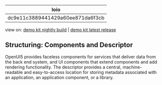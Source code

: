<!-- loiodc9e11c3889441429a60ee871da6f3cb -->

| loio |
| -----|
| dc9e11c3889441429a60ee871da6f3cb |

<div id="loio">

view on: [demo kit nightly build](https://openui5nightly.hana.ondemand.com/#/topic/dc9e11c3889441429a60ee871da6f3cb) | [demo kit latest release](https://openui5.hana.ondemand.com/#/topic/dc9e11c3889441429a60ee871da6f3cb)</div>

## Structuring: Components and Descriptor

OpenUI5 provides faceless components for services that deliver data from the back end system, and UI components that extend components and add rendering functionality. The descriptor provides a central, machine-readable and easy-to-access location for storing metadata associated with an application, an application component, or a library.

